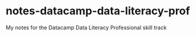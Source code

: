 # notes-datacamp-data-literacy-prof
My notes for the Datacamp Data Literacy Professional skill track
